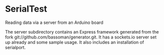 # SerialTest
Reading data via a server from an Arduino board

The server subdirectory contains an Express framework generated from the fork git://github.com/bassoman/generator.git. It has a sockets.io server set up already and some sample usage. It also includes an installation of serialport.
